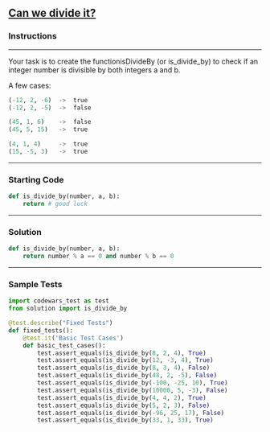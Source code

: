 ## [Can we divide it?](https://www.codewars.com/kata/5a2b703dc5e2845c0900005a)

### Instructions

---

Your task is to create the functionisDivideBy (or is_divide_by) to check if an integer number is divisible by both integers a and b.

A few cases:

```python
(-12, 2, -6)  ->  true
(-12, 2, -5)  ->  false

(45, 1, 6)    ->  false
(45, 5, 15)   ->  true

(4, 1, 4)     ->  true
(15, -5, 3)   ->  true
```

---

### Starting Code


```python
def is_divide_by(number, a, b):
    return # good luck
```

---

### Solution


```python
def is_divide_by(number, a, b):
    return number % a == 0 and number % b == 0
```

---

### Sample Tests

```python
import codewars_test as test
from solution import is_divide_by

@test.describe("Fixed Tests")
def fixed_tests():
    @test.it('Basic Test Cases')
    def basic_test_cases():
        test.assert_equals(is_divide_by(8, 2, 4), True)
        test.assert_equals(is_divide_by(12, -3, 4), True)
        test.assert_equals(is_divide_by(8, 3, 4), False)
        test.assert_equals(is_divide_by(48, 2, -5), False)
        test.assert_equals(is_divide_by(-100, -25, 10), True)
        test.assert_equals(is_divide_by(10000, 5, -3), False)
        test.assert_equals(is_divide_by(4, 4, 2), True)
        test.assert_equals(is_divide_by(5, 2, 3), False)
        test.assert_equals(is_divide_by(-96, 25, 17), False)
        test.assert_equals(is_divide_by(33, 1, 33), True)
```

